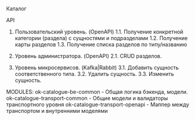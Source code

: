 Каталог

API
1. Пользовательский уровень. (OpenAPI)
1.1. Получение конкретной категории (раздела) с сущностями и подразделами
1.2. Получение карты разделов
1.3. Получение списка разделов по типу/названию

2. Уровень администратора. (OpenAPI)
2.1. CRUD разделов.

3. Уровень микросервисов. (Kafka|Rabbit)
3.1. Добавить сущность соответственного типа.
3.2. Удалить сущность.
3.3. Изменить сущность.

MODULES:
ok-catalogue-be-common - Общая логика бэкенда, модели.
ok-catalogue-transport-common - Общие модели и валидаторы транспортного уровня
ok-catalogue-transport-openapi - Маппер между  транспортом и внутренними моделями 